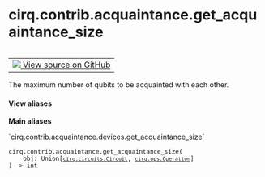 <div itemscope itemtype="http://developers.google.com/ReferenceObject">
<meta itemprop="name" content="cirq.contrib.acquaintance.get_acquaintance_size" />
<meta itemprop="path" content="Stable" />
</div>

# cirq.contrib.acquaintance.get_acquaintance_size

<!-- Insert buttons and diff -->

<table class="tfo-notebook-buttons tfo-api" align="left">

<td>
  <a target="_blank" href="https://github.com/quantumlib/cirq/tree/master/cirq/contrib/acquaintance/devices.py">
    <img src="https://www.tensorflow.org/images/GitHub-Mark-32px.png" />
    View source on GitHub
  </a>
</td>
</table>



The maximum number of qubits to be acquainted with each other.

<section class="expandable">
  <h4 class="showalways">View aliases</h4>
  <p>
<b>Main aliases</b>
<p>`cirq.contrib.acquaintance.devices.get_acquaintance_size`</p>
</p>
</section>

<pre class="devsite-click-to-copy prettyprint lang-py tfo-signature-link">
<code>cirq.contrib.acquaintance.get_acquaintance_size(
    obj: Union[<a href="../../../cirq/circuits/Circuit.md"><code>cirq.circuits.Circuit</code></a>, <a href="../../../cirq/ops/Operation.md"><code>cirq.ops.Operation</code></a>]
) -> int
</code></pre>



<!-- Placeholder for "Used in" -->
